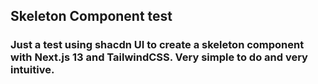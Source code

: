 ## Skeleton Component test
### Just a test using shacdn UI to create a skeleton component with Next.js 13 and TailwindCSS. Very simple to do and very intuitive.
